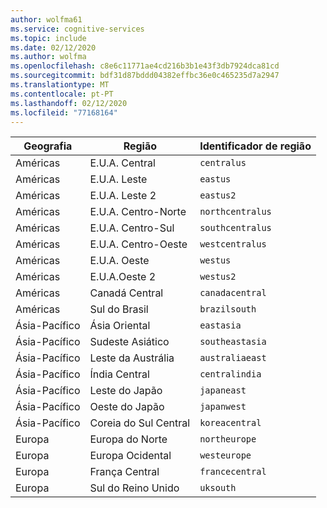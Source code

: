 ```yaml
---
author: wolfma61
ms.service: cognitive-services
ms.topic: include
ms.date: 02/12/2020
ms.author: wolfma
ms.openlocfilehash: c8e6c11771ae4cd216b3b1e43f3db7924dca81cd
ms.sourcegitcommit: bdf31d87bddd04382effbc36e0c465235d7a2947
ms.translationtype: MT
ms.contentlocale: pt-PT
ms.lasthandoff: 02/12/2020
ms.locfileid: "77168164"
---
```

| Geografia | Região | Identificador de região |
| ----- | ----- | ----- |
| Américas | E.U.A. Central | `centralus` |
| Américas | E.U.A. Leste | `eastus` |
| Américas | E.U.A. Leste 2 | `eastus2` |
| Américas | E.U.A. Centro-Norte | `northcentralus` |
| Américas | E.U.A. Centro-Sul | `southcentralus` |
| Américas | E.U.A. Centro-Oeste | `westcentralus` |
| Américas | E.U.A. Oeste | `westus` |
| Américas | E.U.A.Oeste 2 | `westus2` |
| Américas | Canadá Central | `canadacentral` |
| Américas | Sul do Brasil | `brazilsouth` |
| Ásia-Pacífico | Ásia Oriental | `eastasia` |
| Ásia-Pacífico | Sudeste Asiático | `southeastasia` |
| Ásia-Pacífico | Leste da Austrália | `australiaeast` |
| Ásia-Pacífico | Índia Central | `centralindia` |
| Ásia-Pacífico | Leste do Japão | `japaneast` |
| Ásia-Pacífico | Oeste do Japão | `japanwest` |
| Ásia-Pacífico | Coreia do Sul Central | `koreacentral` |
| Europa | Europa do Norte | `northeurope` |
| Europa | Europa Ocidental | `westeurope` |
| Europa | França Central | `francecentral` |
| Europa | Sul do Reino Unido | `uksouth` |
